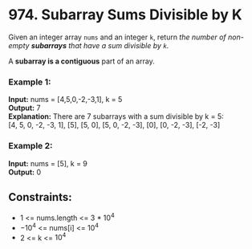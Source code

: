 # 974. Subarray Sums Divisible by K

Given an integer array `nums` and an integer `k`, return *the number of non-empty **subarrays** that have a sum divisible by `k`.*

A **subarray is a contiguous** part of an array.

### Example 1:
**Input:** nums = [4,5,0,-2,-3,1], k = 5  
**Output:** 7   
**Explanation:** There are 7 subarrays with a sum divisible by k = 5:  
[4, 5, 0, -2, -3, 1], [5], [5, 0], [5, 0, -2, -3], [0], [0, -2, -3], [-2, -3]  

### Example 2:
**Input:** nums = [5], k = 9  
**Output:** 0
 
## Constraints:
- 1 <= nums.length <= 3 * $10^4$
- $-10^4$ <= nums[i] <= $10^4$
- 2 <= k <= $10^4$